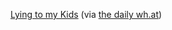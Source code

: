 ---
layout: post
wordpress_id: 813
wordpress_url: http://noesbueno.com/?p=813
date: '2010-10-22 11:39:01 -0500'
date_gmt: '2010-10-22 16:39:01 -0500'
body: |
  <p><a href="http://lyingtomykids.com/">Lying to my Kids</a> <span class="via">(via <a href="http://thedailywh.at/">the daily wh.at</a>)</span></p>
---